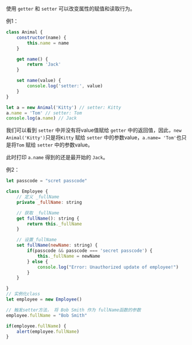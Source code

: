 使用 `getter` 和 `setter` 可以改变属性的赋值和读取行为。

例1：

```js
class Animal {
    constructor(name) {
        this.name = name
    }

    get name() {
        return 'Jack'
    }

    set name(value) {
        console.log('setter:', value)
    }
}

let a = new Animal('Kitty') // setter: Kitty
a.name = 'Tom' // setter: Tom
console.log(a.name) // Jack
```

我们可以看到 `setter` 中并没有将value值赋给 `getter` 中的返回值，因此，`new Animal('Kitty')`只是将`Kitty` 赋给 `setter` 中的参数value，`a.name= 'Tom'`也只是将`Tom` 赋给 `setter` 中的参数value。

此时打印 `a.name` 得到的还是最开始的 `Jack`。


例2：

```js
let passcode = "scret passcode"

class Employee {
    // 定义 _fullName
    private _fullName: string

    // 获取 _fullName
    get fullName(): string {
        return this._fullName
    }

    // 设置_fullName
    set fullName(newName: string) {
        if(passcode && passcode === 'secret passcode') {
            this._fullName = newName
        } else {
            console.log("Error: Unauthorized update of employee!")
        }
    }

}
// 实例化class
let employee = new Employee()

// 触发setter方法， 将 Bob Smith 作为 fullName函数的参数
employee.fullName = "Bob Smith"

if(employee.fullName) {
    alert(employee.fullName)
}
```

